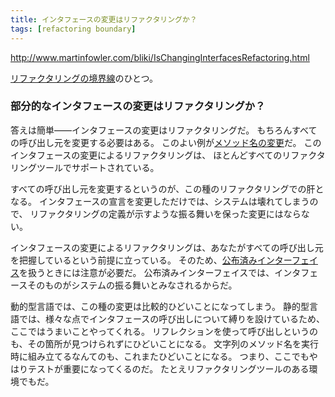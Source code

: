 ```yaml
---
title: インタフェースの変更はリファクタリングか？
tags: [refactoring boundary]
---
```


http://www.martinfowler.com/bliki/IsChangingInterfacesRefactoring.html



[リファクタリングの境界線](/RefactoringBoundary)のひとつ。



### 部分的なインタフェースの変更はリファクタリングか？



答えは簡単——インタフェースの変更はリファクタリングだ。
もちろんすべての呼び出し元を変更する必要はある。
このよい例が[メソッド名の変更](http://www.refactoring.com/catalog/renameMethod.html)だ。
このインタフェースの変更によるリファクタリングは、
ほとんどすべてのリファクタリングツールでサポートされている。



すべての呼び出し元を変更するというのが、この種のリファクタリングでの肝となる。
インタフェースの宣言を変更しただけでは、システムは壊れてしまうので、
リファクタリングの定義が示すような振る舞いを保った変更にはならない。



インタフェースの変更によるリファクタリングは、あなたがすべての呼び出し元を把握しているという前提に立っている。
そのため、[公布済みインターフェイス](PublishedInterface)を扱うときには注意が必要だ。
公布済みインターフェイスでは、インタフェースそのものがシステムの振る舞いとみなされるからだ。



動的型言語では、この種の変更は比較的ひどいことになってしまう。
静的型言語では、様々な点でインタフェースの呼び出しについて縛りを設けているため、ここではうまいことやってくれる。
リフレクションを使って呼び出しというのも、その箇所が見つけられずにひどいことになる。
文字列のメソッド名を実行時に組み立てるなんてのも、これまたひどいことになる。
つまり、ここでもやはりテストが重要になってくるのだ。
たとえリファクタリングツールのある環境でもだ。
